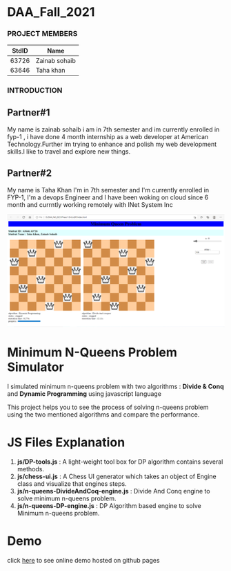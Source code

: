 # DAA_Fall_2021
### PROJECT MEMBERS
StdID | Name
------------ | -------------
63726 | Zainab sohaib
63646 | Taha khan
### INTRODUCTION
## Partner#1
My name is zainab sohaib i am in 7th semester and im currently enrolled in fyp-1 , i have done 4 month internship as a web developer at American Technology.Further im trying to enhance and polish my web development skills.I like to travel and explore new things.
## Partner#2
My name is Taha Khan I'm in 7th semester and I'm currently enrolled in FYP-1, I'm a devops Engineer and I have been woking on cloud since 6 month and currntly working remotely with INet System Inc

![Demo](Phase1-DnCvsDP/demo.PNG "demo")

# Minimum N-Queens Problem Simulator
I simulated minimum n-queens problem with two algorithms : **Divide & Conq** and **Dynamic Programming** using javascript language

This project helps you to see the process of solving n-queens problem using the two mentioned algorithms and compare the performance.

# JS Files Explanation
1. **js/DP-tools.js** : A light-weight tool box for DP algorithm contains several methods.
2. **js/chess-ui.js** : A Chess UI generator which takes an object of Engine class and visualize that engines steps.
3. **js/n-queens-DivideAndCoq-engine.js** : Divide And Conq engine to solve minimum n-queens problem.
4. **js/n-queens-DP-engine.js** : DP Algorithm based engine to solve Minimum n-queens problem.
# Demo
click [here](https://scintelligencia.com/taha/) to see online demo hosted on github pages


